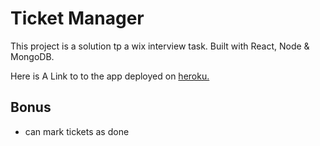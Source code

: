 # Ticket Manager

This project is a solution tp a wix interview task.
Built with React, Node & MongoDB.

Here is A Link to to the app deployed on [heroku.](https://owl-ticket-manager.herokuapp.com/)

## Bonus

- can mark tickets as done
